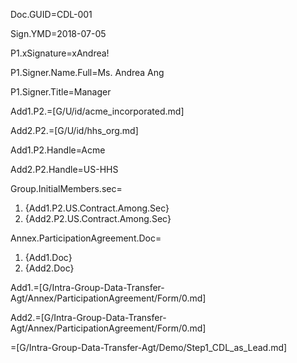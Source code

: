 Doc.GUID=CDL-001

Sign.YMD=2018-07-05

P1.xSignature=xAndrea!

P1.Signer.Name.Full=Ms. Andrea Ang

P1.Signer.Title=Manager

Add1.P2.=[G/U/id/acme_incorporated.md]

Add2.P2.=[G/U/id/hhs_org.md]

Add1.P2.Handle=Acme

Add2.P2.Handle=US-HHS

Group.InitialMembers.sec=<ol><li>{Add1.P2.US.Contract.Among.Sec}<li>{Add2.P2.US.Contract.Among.Sec}</ol>

Annex.ParticipationAgreement.Doc=<ol><li>{Add1.Doc}<li>{Add2.Doc}</ol>

Add1.=[G/Intra-Group-Data-Transfer-Agt/Annex/ParticipationAgreement/Form/0.md]

Add2.=[G/Intra-Group-Data-Transfer-Agt/Annex/ParticipationAgreement/Form/0.md]

=[G/Intra-Group-Data-Transfer-Agt/Demo/Step1_CDL_as_Lead.md]